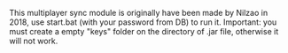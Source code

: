 This multiplayer sync module is originally have been made by Nilzao in 2018, use start.bat (with your password from DB) to run it.
Important: you must create a empty "keys" folder on the directory of .jar file, otherwise it will not work.
